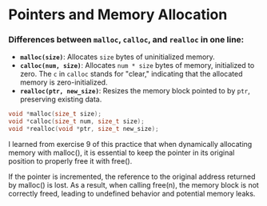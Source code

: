 # Pointers and Memory Allocation

### Differences between `malloc`, `calloc`, and `realloc` in one line:
- **`malloc(size)`**: Allocates `size` bytes of uninitialized memory.
- **`calloc(num, size)`**: Allocates `num * size` bytes of memory, initialized to zero. The `c` in `calloc` stands for "clear," indicating that the allocated memory is zero-initialized.
- **`realloc(ptr, new_size)`**: Resizes the memory block pointed to by `ptr`, preserving existing data.

```c
void *malloc(size_t size);
void *calloc(size_t num, size_t size);
void *realloc(void *ptr, size_t new_size);
```




I learned from exercise 9 of this practice that when dynamically allocating memory with malloc(), it is essential to keep the pointer in its original position to properly free it with free().

If the pointer is incremented, the reference to the original address returned by malloc() is lost. As a result, when calling free(n), the memory block is not correctly freed, leading to undefined behavior and potential memory leaks.
 
